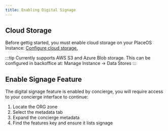 ```yaml
---
title: Enabling Digital Signage
---
```


## Cloud Storage

Before gettig started, you must enable cloud storage on your PlaceOS Instance: [Configure cloud storage. ](/how-to/backoffice/backoffice-uploads.md)

:::tip
Currently supports AWS S3 and Azure Blob storage.
This can be configured in backoffice at: Manage Instance -> Data Stores
:::

## Enable Signage Feature

The digital signage feature is enabled by concierge, you will require access to your concierge interface to continue:
1. Locate the ORG zone
2. Select the metadata tab
3. Expand the concierge metadata
4. Find the features key and ensure it lists signage
